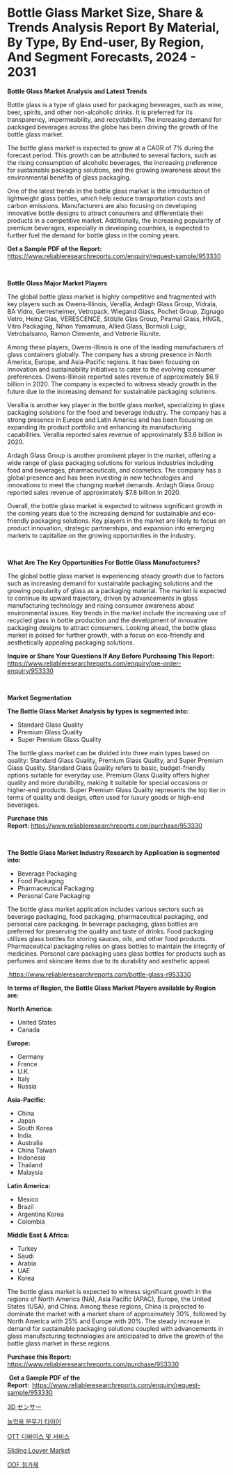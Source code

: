 <p><h1>Bottle Glass Market Size, Share & Trends Analysis Report By Material, By Type, By End-user, By Region, And Segment Forecasts, 2024 - 2031</h1></p><p><strong>Bottle Glass Market Analysis and Latest Trends</strong></p>
<p><p>Bottle glass is a type of glass used for packaging beverages, such as wine, beer, spirits, and other non-alcoholic drinks. It is preferred for its transparency, impermeability, and recyclability. The increasing demand for packaged beverages across the globe has been driving the growth of the bottle glass market.</p><p>The bottle glass market is expected to grow at a CAGR of 7% during the forecast period. This growth can be attributed to several factors, such as the rising consumption of alcoholic beverages, the increasing preference for sustainable packaging solutions, and the growing awareness about the environmental benefits of glass packaging.</p><p>One of the latest trends in the bottle glass market is the introduction of lightweight glass bottles, which help reduce transportation costs and carbon emissions. Manufacturers are also focusing on developing innovative bottle designs to attract consumers and differentiate their products in a competitive market. Additionally, the increasing popularity of premium beverages, especially in developing countries, is expected to further fuel the demand for bottle glass in the coming years.</p></p>
<p><strong>Get a Sample PDF of the Report:&nbsp;</strong> <a href="https://www.reliableresearchreports.com/enquiry/request-sample/953330">https://www.reliableresearchreports.com/enquiry/request-sample/953330</a></p>
<p>&nbsp;</p>
<p><strong>Bottle Glass Major Market Players</strong></p>
<p><p>The global bottle glass market is highly competitive and fragmented with key players such as Owens-Illinois, Verallia, Ardagh Glass Group, Vidrala, BA Vidro, Gerresheimer, Vetropack, Wiegand Glass, Pochet Group, Zignago Vetro, Heinz Glas, VERESCENCE, Stölzle Glas Group, Piramal Glass, HNGIL, Vitro Packaging, Nihon Yamamura, Allied Glass, Bormioli Luigi, Vetrobalsamo, Ramon Clemente, and Vetrerie Riunite.</p><p>Among these players, Owens-Illinois is one of the leading manufacturers of glass containers globally. The company has a strong presence in North America, Europe, and Asia-Pacific regions. It has been focusing on innovation and sustainability initiatives to cater to the evolving consumer preferences. Owens-Illinois reported sales revenue of approximately $6.9 billion in 2020. The company is expected to witness steady growth in the future due to the increasing demand for sustainable packaging solutions.</p><p>Verallia is another key player in the bottle glass market, specializing in glass packaging solutions for the food and beverage industry. The company has a strong presence in Europe and Latin America and has been focusing on expanding its product portfolio and enhancing its manufacturing capabilities. Verallia reported sales revenue of approximately $3.6 billion in 2020.</p><p>Ardagh Glass Group is another prominent player in the market, offering a wide range of glass packaging solutions for various industries including food and beverages, pharmaceuticals, and cosmetics. The company has a global presence and has been investing in new technologies and innovations to meet the changing market demands. Ardagh Glass Group reported sales revenue of approximately $7.8 billion in 2020.</p><p>Overall, the bottle glass market is expected to witness significant growth in the coming years due to the increasing demand for sustainable and eco-friendly packaging solutions. Key players in the market are likely to focus on product innovation, strategic partnerships, and expansion into emerging markets to capitalize on the growing opportunities in the industry.</p></p>
<p>&nbsp;</p>
<p><strong>What Are The Key Opportunities For Bottle Glass Manufacturers?</strong></p>
<p><p>The global bottle glass market is experiencing steady growth due to factors such as increasing demand for sustainable packaging solutions and the growing popularity of glass as a packaging material. The market is expected to continue its upward trajectory, driven by advancements in glass manufacturing technology and rising consumer awareness about environmental issues. Key trends in the market include the increasing use of recycled glass in bottle production and the development of innovative packaging designs to attract consumers. Looking ahead, the bottle glass market is poised for further growth, with a focus on eco-friendly and aesthetically appealing packaging solutions.</p></p>
<p><strong>Inquire or Share Your Questions If Any Before Purchasing This Report:</strong> <a href="https://www.reliableresearchreports.com/enquiry/pre-order-enquiry/953330">https://www.reliableresearchreports.com/enquiry/pre-order-enquiry/953330</a></p>
<p>&nbsp;</p>
<p><strong>Market Segmentation</strong></p>
<p><strong>The Bottle Glass Market Analysis by types is segmented into:</strong></p>
<p><ul><li>Standard Glass Quality</li><li>Premium Glass Quality</li><li>Super Premium Glass Quality</li></ul></p>
<p><p>The bottle glass market can be divided into three main types based on quality: Standard Glass Quality, Premium Glass Quality, and Super Premium Glass Quality. Standard Glass Quality refers to basic, budget-friendly options suitable for everyday use. Premium Glass Quality offers higher quality and more durability, making it suitable for special occasions or higher-end products. Super Premium Glass Quality represents the top tier in terms of quality and design, often used for luxury goods or high-end beverages.</p></p>
<p><strong>Purchase this Report:&nbsp;</strong><a href="https://www.reliableresearchreports.com/purchase/953330">https://www.reliableresearchreports.com/purchase/953330</a></p>
<p>&nbsp;</p>
<p><strong>The Bottle Glass Market Industry Research by Application is segmented into:</strong></p>
<p><ul><li>Beverage Packaging</li><li>Food Packaging</li><li>Pharmaceutical Packaging</li><li>Personal Care Packaging</li></ul></p>
<p><p>The bottle glass market application includes various sectors such as beverage packaging, food packaging, pharmaceutical packaging, and personal care packaging. In beverage packaging, glass bottles are preferred for preserving the quality and taste of drinks. Food packaging utilizes glass bottles for storing sauces, oils, and other food products. Pharmaceutical packaging relies on glass bottles to maintain the integrity of medicines. Personal care packaging uses glass bottles for products such as perfumes and skincare items due to its durability and aesthetic appeal.</p></p>
<p><a href="https://www.reliableresearchreports.com/bottle-glass-r953330">&nbsp;https://www.reliableresearchreports.com/bottle-glass-r953330</a></p>
<p><strong>In terms of Region, the Bottle Glass Market Players available by Region are:</strong></p>
<p>
    <p> <strong> North America: </strong>
        <ul>
            <li>United States</li>
            <li>Canada</li>
        </ul>
        </p> 
    <p> <strong> Europe: </strong>
        <ul>
            <li>Germany</li>
            <li>France</li>
            <li>U.K.</li>
            <li>Italy</li>
            <li>Russia</li>
        </ul>
        </p> 
    <p> <strong> Asia-Pacific: </strong>
        <ul>
            <li>China</li>
            <li>Japan</li>
            <li>South Korea</li>
            <li>India</li>
            <li>Australia</li>
            <li>China Taiwan</li>
            <li>Indonesia</li>
            <li>Thailand</li>
            <li>Malaysia</li>
        </ul>
        </p> 
    <p> <strong> Latin America: </strong>
        <ul>
            <li>Mexico</li>
            <li>Brazil</li>
            <li>Argentina Korea</li>
            <li>Colombia</li>
        </ul>
        </p> 
    <p> <strong> Middle East & Africa: </strong>
        <ul>
            <li>Turkey</li>
            <li>Saudi</li>
            <li>Arabia</li>
            <li>UAE</li>
            <li>Korea</li>
        </ul>
    </p>
    </p>
<p><p>The bottle glass market is expected to witness significant growth in the regions of North America (NA), Asia Pacific (APAC), Europe, the United States (USA), and China. Among these regions, China is projected to dominate the market with a market share of approximately 30%, followed by North America with 25% and Europe with 20%. The steady increase in demand for sustainable packaging solutions coupled with advancements in glass manufacturing technologies are anticipated to drive the growth of the bottle glass market in these regions.</p></p>
<p><strong>Purchase this Report: </strong><a href="https://www.reliableresearchreports.com/purchase/953330">https://www.reliableresearchreports.com/purchase/953330</a></p>
<p>&nbsp;<strong>Get a Sample PDF of the Report:&nbsp;&nbsp;</strong><a href="https://www.reliableresearchreports.com/enquiry/request-sample/953330">https://www.reliableresearchreports.com/enquiry/request-sample/953330</a></p>
<p><strong></strong></p>
<p><p><a href="https://medium.com/@diegoskiles2023/%E8%A3%BD%E5%93%81%E3%82%BF%E3%82%A4%E3%83%97-%E3%82%A2%E3%83%97%E3%83%AA%E3%82%B1%E3%83%BC%E3%82%B7%E3%83%A7%E3%83%B3-%E5%9C%B0%E5%9F%9F-%E4%BC%81%E6%A5%AD%E5%88%A5%E3%81%AB%E5%88%86%E9%A1%9E%E3%81%95%E3%82%8C%E3%81%9F%E3%82%B0%E3%83%AD%E3%83%BC%E3%83%90%E3%83%AB3d%E3%82%BB%E3%83%B3%E3%82%B5%E3%83%BC%E5%B8%82%E5%A0%B4-%E6%A5%AD%E7%95%8C%E3%82%BB%E3%82%B0%E3%83%A1%E3%83%B3%E3%83%88%E5%B1%95%E6%9C%9B-%E5%B8%82%E5%A0%B4%E8%A9%95%E4%BE%A1-%E7%AB%B6%E4%BA%89%E3%82%B7%E3%83%8A%E3%83%AA%E3%82%AA-%E3%83%88%E3%83%AC%E3%83%B3%E3%83%89-%E3%81%8A%E3%82%88%E3%81%B3%E4%BA%88%E6%B8%AC-2024%E5%B9%B4-2031%E5%B9%B4-14271a2d664b">3D センサー</a></p><p><a href="https://github.com/Howaoole34545/Market-Research-Report-List-2/blob/main/9061467140027.md">농업용 분무기 타이어</a></p><p><a href="https://medium.com/@hasem1093_88994/ott-%EB%94%94%EB%B0%94%EC%9D%B4%EC%8A%A4-%EB%B0%8F-%EC%84%9C%EB%B9%84%EC%8A%A4-%EC%8B%9C%EC%9E%A5-%EC%A1%B0%EC%82%AC-%EB%B0%8F-%EC%82%B0%EC%97%85-%EC%A7%84%ED%99%94-%EB%B0%8F-2031%EB%85%84%EA%B9%8C%EC%A7%80%EC%9D%98-%EC%98%88%EC%B8%A1-ed5638bf0bf1">OTT 디바이스 및 서비스</a></p><p><a href="https://github.com/lamhaoka57/Market-Research-Report-List-1/blob/main/sliding-louver-market.md">Sliding Louver Market</a></p><p><a href="https://medium.com/@hasem1093_88994/osdf-%EC%B2%A8%EA%B0%80%EC%A0%9C-%EC%8B%9C%EC%9E%A5-%EA%B7%9C%EB%AA%A8-%EC%8B%9C%EC%9E%A5-%EC%84%B8%EB%B6%84%ED%99%94-%EC%8B%9C%EC%9E%A5-%EB%8F%99%ED%96%A5-%EB%B0%8F-%EC%84%B1%EC%9E%A5-%EB%B6%84%EC%84%9D-%EC%98%88%EC%B8%A1%EC%9D%80-2031%EB%85%84%EA%B9%8C%EC%A7%80-%EC%9D%B4%EC%96%B4%EC%A7%91%EB%8B%88%EB%8B%A4-7f34190b9385">ODF 첨가제</a></p></p>